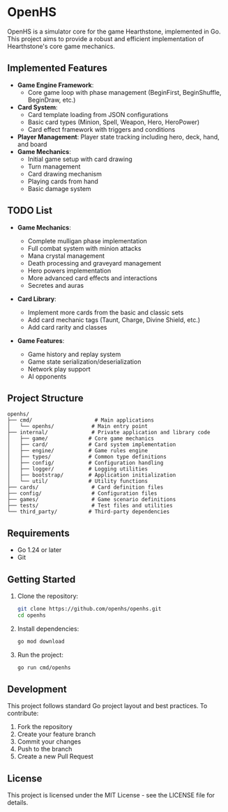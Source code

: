 # OpenHS

OpenHS is a simulator core for the game Hearthstone, implemented in Go. This project aims to provide a robust and efficient implementation of Hearthstone's core game mechanics.

## Implemented Features

- **Game Engine Framework**:
  - Core game loop with phase management (BeginFirst, BeginShuffle, BeginDraw, etc.)
- **Card System**: 
  - Card template loading from JSON configurations
  - Basic card types (Minion, Spell, Weapon, Hero, HeroPower)
  - Card effect framework with triggers and conditions
- **Player Management**: Player state tracking including hero, deck, hand, and board
- **Game Mechanics**:
  - Initial game setup with card drawing
  - Turn management
  - Card drawing mechanism
  - Playing cards from hand
  - Basic damage system

## TODO List

- **Game Mechanics**:
  - Complete mulligan phase implementation
  - Full combat system with minion attacks
  - Mana crystal management
  - Death processing and graveyard management
  - Hero powers implementation
  - More advanced card effects and interactions
  - Secretes and auras

- **Card Library**:
  - Implement more cards from the basic and classic sets
  - Add card mechanic tags (Taunt, Charge, Divine Shield, etc.)
  - Add card rarity and classes

- **Game Features**:
  - Game history and replay system
  - Game state serialization/deserialization
  - Network play support
  - AI opponents

## Project Structure

```
openhs/
├── cmd/                    # Main applications
│   └── openhs/            # Main entry point
├── internal/              # Private application and library code
│   ├── game/             # Core game mechanics
│   ├── card/             # Card system implementation
│   ├── engine/           # Game rules engine
│   ├── types/            # Common type definitions
│   ├── config/           # Configuration handling
│   ├── logger/           # Logging utilities
│   ├── bootstrap/        # Application initialization
│   └── util/             # Utility functions
├── cards/                 # Card definition files
├── config/                # Configuration files
├── games/                 # Game scenario definitions
├── tests/                 # Test files and utilities
└── third_party/          # Third-party dependencies
```

## Requirements

- Go 1.24 or later
- Git

## Getting Started

1. Clone the repository:
   ```bash
   git clone https://github.com/openhs/openhs.git
   cd openhs
   ```

2. Install dependencies:
   ```bash
   go mod download
   ```

3. Run the project:
   ```bash
   go run cmd/openhs
   ```

## Development

This project follows standard Go project layout and best practices. To contribute:

1. Fork the repository
2. Create your feature branch
3. Commit your changes
4. Push to the branch
5. Create a new Pull Request

## License

This project is licensed under the MIT License - see the LICENSE file for details. 